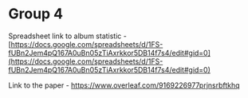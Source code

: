 # Group 4
Spreadsheet link to album statistic - [https://docs.google.com/spreadsheets/d/1FS-fUBn2Jem4pQ167A0uBn05zTiAxrkkor5DB14f7s4/edit#gid=0](https://docs.google.com/spreadsheets/d/1FS-fUBn2Jem4pQ167A0uBn05zTiAxrkkor5DB14f7s4/edit#gid=0)

Link to the paper - https://www.overleaf.com/9169226977prjnsrbftkhq

